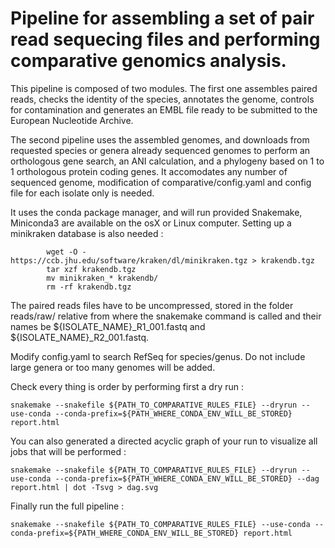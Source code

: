 # Pipeline for assembling a set of pair read sequecing files and performing comparative genomics analysis.

This pipeline is composed of two modules. The first one assembles paired reads, checks the identity of the species, annotates the genome, controls for contamination and generates an EMBL file ready to be submitted to the European Nucleotide Archive.

The second pipeline uses the assembled genomes, and downloads from requested species or genera already sequenced genomes to perform an orthologous gene search, an ANI calculation, and a phylogeny based on 1 to 1 orthologous protein coding genes. It accomodates any number of sequenced genome, modification of comparative/config.yaml and config file for each isolate only is needed.

It uses the conda package manager, and will run provided Snakemake, Miniconda3 are available on the osX or Linux computer.
Setting up a minikraken database is also needed : 
```
        wget -O - https://ccb.jhu.edu/software/kraken/dl/minikraken.tgz > krakendb.tgz
        tar xzf krakendb.tgz
        mv minikraken_* krakendb/
        rm -rf krakendb.tgz
```

The paired reads files have to be uncompressed, stored in the folder reads/raw/ relative from where the snakemake command is called and their names be ${ISOLATE_NAME}_R1_001.fastq and ${ISOLATE_NAME}_R2_001.fastq.  

Modify config.yaml to search RefSeq for species/genus. Do not include large genera or too many genomes will be added. 


Check every thing is order by performing first a dry run :

```
snakemake --snakefile ${PATH_TO_COMPARATIVE_RULES_FILE} --dryrun --use-conda --conda-prefix=${PATH_WHERE_CONDA_ENV_WILL_BE_STORED} report.html
```

You can also generated a directed acyclic graph of your run to visualize all jobs that will be performed :

```
snakemake --snakefile ${PATH_TO_COMPARATIVE_RULES_FILE} --dryrun --use-conda --conda-prefix=${PATH_WHERE_CONDA_ENV_WILL_BE_STORED} --dag report.html | dot -Tsvg > dag.svg
```

Finally run the full pipeline : 

```
snakemake --snakefile ${PATH_TO_COMPARATIVE_RULES_FILE} --use-conda --conda-prefix=${PATH_WHERE_CONDA_ENV_WILL_BE_STORED} report.html 
```

